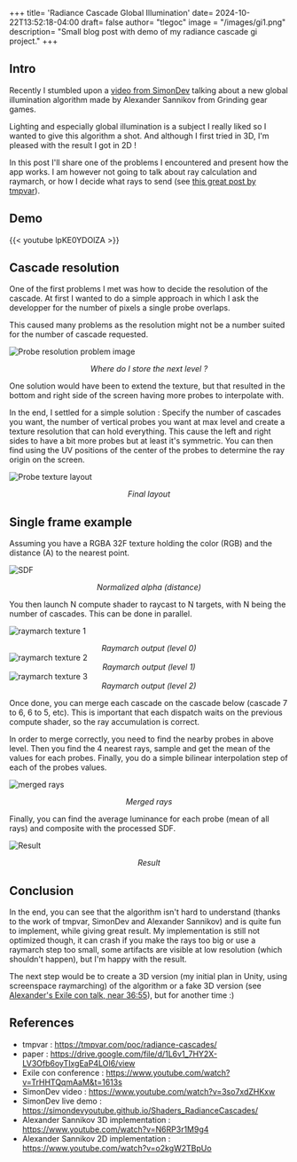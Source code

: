 +++
title= 'Radiance Cascade Global Illumination'
date= 2024-10-22T13:52:18-04:00
draft= false
author= "tlegoc"
image = "/images/gi1.png"
description= "Small blog post with demo of my radiance cascade gi project."
+++

## Intro

Recently I stumbled upon a [video from SimonDev](https://www.youtube.com/watch?v=3so7xdZHKxw) talking about a new global illumination algorithm made by Alexander Sannikov from Grinding gear games.

Lighting and especially global illumination is a subject I really liked so I wanted to give this algorithm a shot. And although I first tried in 3D, I'm pleased with the result I got in 2D !

In this post I'll share one of the problems I encountered and present how the app works. I am however not going to talk about ray calculation and raymarch, or how I decide what rays to send (see [this great post by tmpvar](https://tmpvar.com/poc/radiance-cascades/)).

## Demo
{{< youtube lpKE0YDOlZA >}}
<br />

## Cascade resolution

One of the first problems I met was how to decide the resolution of the cascade. At first I wanted to do a simple approach in which I ask the developper for the number of pixels a single probe overlaps.

This caused many problems as the resolution might not be a number suited for the number of cascade requested.

![Probe resolution problem image](probepb1.png)
*<center>Where do I store the next level ?</center>*

One solution would have been to extend the texture, but that resulted in the bottom and right side of the screen having more probes to interpolate with.

In the end, I settled for a simple solution : Specify the number of cascades you want, the number of vertical probes you want at max level and create a texture resolution that can hold everything. This cause the left and right sides to have a bit more probes but at least it's symmetric. You can then find using the UV positions of the center of the probes to determine the ray origin on the screen.

![Probe texture layout](probes.png)
*<center>Final layout</center>*

## Single frame example

Assuming you have a RGBA 32F texture holding the color (RGB) and the distance (A) to the nearest point.

![SDF](rdoc1.png)
*<center>Normalized alpha (distance)</center>*

You then launch N compute shader to raycast to N targets, with N being the number of cascades. This can be done in parallel.

![raymarch texture 1](rdoc2.png)
*<center>Raymarch output (level 0)</center>*
![raymarch texture 2](rdoc3.png)
*<center>Raymarch output (level 1)</center>*
![raymarch texture 3](rdoc4.png)
*<center>Raymarch output (level 2)</center>*

Once done, you can merge each cascade on the cascade below (cascade 7 to 6, 6 to 5, etc). This is important that each dispatch waits on the previous compute shader, so the ray accumulation is correct.

In order to merge correctly, you need to find the nearby probes in above level. Then you find the 4 nearest rays, sample and get the mean of the values for each probes. Finally, you do a simple bilinear interpolation step of each of the probes values.

![merged rays](rdoc5.png)
*<center>Merged rays</center>*

Finally, you can find the average luminance for each probe (mean of all rays) and composite with the processed SDF.

![Result](rdoc6.png)
*<center>Result</center>*

## Conclusion

In the end, you can see that the algorithm isn't hard to understand (thanks to the work of tmpvar, SimonDev and Alexander Sannikov) and is quite fun to implement, while giving great result. My implementation is still not optimized though, it can crash if you make the rays too big or use a raymarch step too small, some artifacts are visible at low resolution (which shouldn't happen), but I'm happy with the result.

The next step would be to create a 3D version (my initial plan in Unity, using screenspace raymarching) of the algorithm or a fake 3D version (see [Alexander's Exile con talk, near 36:55](https://youtu.be/TrHHTQqmAaM?t=2218)), but for another time :)

## References

- tmpvar : https://tmpvar.com/poc/radiance-cascades/
- paper : https://drive.google.com/file/d/1L6v1_7HY2X-LV3Ofb6oyTIxgEaP4LOI6/view
- Exile con conference : https://www.youtube.com/watch?v=TrHHTQqmAaM&t=1613s
- SimonDev video : https://www.youtube.com/watch?v=3so7xdZHKxw
- SimonDev live demo : https://simondevyoutube.github.io/Shaders_RadianceCascades/
- Alexander Sannikov 3D implementation : https://www.youtube.com/watch?v=N6RP3r1M9g4
- Alexander Sannikov 2D implementation : https://www.youtube.com/watch?v=o2kgW2TBpUo